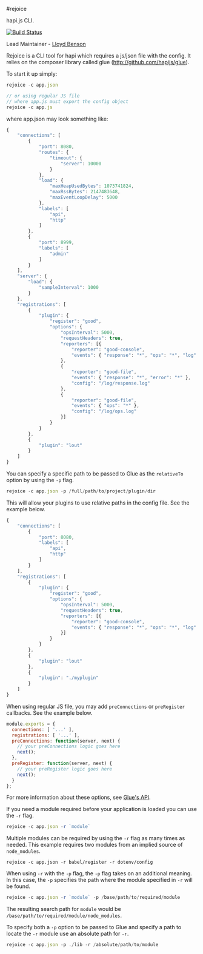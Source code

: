 #rejoice

hapi.js CLI.

[![Build Status](https://travis-ci.org/hapijs/rejoice.svg)](https://travis-ci.org/hapijs/rejoice)

Lead Maintainer - [Lloyd Benson](https://github.com/lloydbenson)

Rejoice is a CLI tool for hapi which requires a js/json file with the config.  It relies on the composer library called glue (http://github.com/hapijs/glue).

To start it up simply:

```javascript
rejoice -c app.json

// or using regular JS file
// where app.js must export the config object
rejoice -c app.js
```

where app.json may look something like:

```javascript
{
    "connections": [
        {
            "port": 8080,
            "routes": {
                "timeout": {
                    "server": 10000
                }
            },
            "load": {
                "maxHeapUsedBytes": 1073741824,
                "maxRssBytes": 2147483648,
                "maxEventLoopDelay": 5000
            },
            "labels": [
                "api",
                "http"
            ]
        },
        {
            "port": 8999,
            "labels": [
                "admin"
            ]
        }
    ],
    "server": {
        "load": {
            "sampleInterval": 1000
        }
    },
    "registrations": [
        {
            "plugin": {
                "register": "good",
                "options": {
                    "opsInterval": 5000,
                    "requestHeaders": true,
                    "reporters": [{
                        "reporter": "good-console",
                        "events": { "response": "*", "ops": "*", "log": "*", "error": "*" }
                    },
                    {
                        "reporter": "good-file",
                        "events": { "response": "*", "error": "*" },
                        "config": "/log/response.log"
                    },
                    {
                        "reporter": "good-file",
                        "events": { "ops": "*" },
                        "config": "/log/ops.log"
                    }]
                }
            }
        },
        {
            "plugin": "lout"
        }
    ]
}
```

You can specify a specific path to be passed to Glue as the `relativeTo` option by using the `-p` flag.

```javascript
rejoice -c app.json -p /full/path/to/project/plugin/dir
```

This will allow your plugins to use relative paths in the config file.  See the example below.

```javascript
{
    "connections": [
        {
            "port": 8080,
            "labels": [
                "api",
                "http"
            ]
        }
    ],
    "registrations": [
        {
            "plugin": {
                "register": "good",
                "options": {
                    "opsInterval": 5000,
                    "requestHeaders": true,
                    "reporters": [{
                        "reporter": "good-console",
                        "events": { "response": "*", "ops": "*", "log": "*", "error": "*" }
                    }]
                }
            }
        },
        {
            "plugin": "lout"
        },
        {
            "plugin": "./myplugin"
        }
    ]
}
```

When using regular JS file, you may add `preConnections` or `preRegister` callbacks. See the example below.

```javascript
module.exports = {
  connections: [ '...' ],
  registrations: [ '...' ],
  preConnections: function(server, next) {
    // your preConnections logic goes here
    next();
  },
  preRegister: function(server, next) {
    // your preRegister logic goes here
    next();
  }
};
```

For more information about these options, see [Glue's API](https://github.com/hapijs/glue/blob/master/API.md).

If you need a module required before your application is loaded you can use the `-r` flag.

```javascript
rejoice -c app.json -r `module`
```

Multiple modules can be required by using the `-r` flag as many times as needed. This example requires two modules from an implied source of `node_modules`.

```
rejoice -c app.json -r babel/register -r dotenv/config
```

When using `-r` with the `-p` flag, the `-p` flag takes on an additional meaning.  In this case, the `-p` specifies the path where the module specified in `-r` will be found.

```javascript
rejoice -c app.json -r `module` -p /base/path/to/required/module
```

The resulting search path for `module` would be `/base/path/to/required/module/node_modules`.

To specify both a `-p` option to be passed to Glue and specify a path to locate the `-r` module use an absolute path for `-r`.

```javascript
rejoice -c app.json -p ./lib -r /absolute/path/to/module
```
